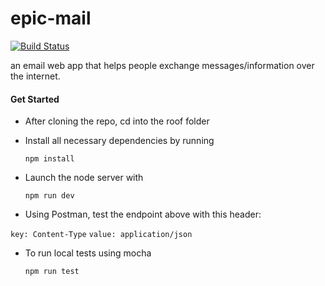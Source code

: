 # epic-mail 
[![Build Status](https://travis-ci.org/devPinheiro/epic-mail.svg?branch=develop)](https://travis-ci.org/devPinheiro/epic-mail)

an email web app that helps people exchange messages/information over the internet.

#### Get Started
- After cloning the repo, cd into the roof folder

- Install all necessary dependencies by running 

  ``npm install``

- Launch the node server with

  ``npm run dev``

- Using Postman, test the endpoint above with this header:

``key: Content-Type``
``value: application/json``

- To run local tests using mocha
  
  ``npm run test``

